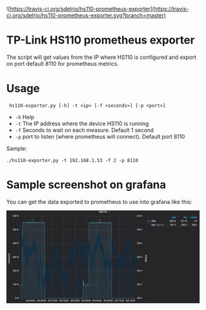 ![https://travis-ci.org/sdelrio/hs110-prometheus-exporter](https://travis-ci.org/sdelrio/hs110-prometheus-exporter.svg?branch=master)

# TP-Link HS110 prometheus exporter

The script will get values from the IP where HS110 is configured and export on port default 8110 for prometheus metrics.

# Usage

```
 hs110-exporter.py [-h] -t <ip> [-f <seconds>] [-p <port>]
```

- `-h` Help
- `-t` The IP address where the device HS110 is running
- `-f` Seconds to wait on each measure. Default 1 second
- `-p` port to listen (where prometheus will connect). Default port 8110

Sample:

```
./hs110-exporter.py -t 192.168.1.53 -f 2 -p 8110
```

# Sample screenshot on grafana

You can get the data exported to prometheus to use into grafana like this:

![](img/hs110-grafana.png?raw=true "Grafana Screenshot")

